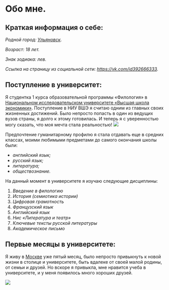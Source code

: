 # Обо мне.
## Краткая информация о себе:

*Родной город: [Ульяновск](https://ru.wikipedia.org/wiki/Ульяновск).*

*Возраст: 18 лет.*

*Знак зодиака: лев.*

*Ссылка на страницу из социальной сети: https://vk.com/id392666333.*

## Поступление в университет:

Я студентка 1 курса образовательной программы «Филология» в [Национальном исследовательском университете «Высшая школа экономики»](https://www.hse.ru). Поступление в НИУ ВШЭ я считаю одним из главных своих жизненных достижений. Было непросто попасть в один из ведущих вузов страны, я долго к этому готовилась. И теперь я с уверенностью могу сказать, что моя мечта стала реальностью! ![](https://www.hse.ru/data/2017/07/03/1171253097/20170614_1034-Pano.jpg)

Предпочтение гуманитарному профилю я стала отдавать еще в средних классах, моими любимыми предметами до самого окончания школы были:

- *английский язык;*
- *русский язык;*
- *литература;*
- *обществознание.*

На данный момент в университете я изучаю следующие дисциплины:

1. *Введение в филологию*
2. *История (семиотика истории)*
3. *Цифровая грамотность*
4. *Французский язык*
5. *Английский язык*
6. *Нис «Литература и театр»*
7. *Ключевые тексты русской литературы*
8. *Академическое письмо*

## Первые месяцы в университете:

Я живу в [Москве](https://ru.wikipedia.org/wiki/Москва) уже пятый месяц, было непросто привыкнуть к новой жизни в столице и университете, быть вдалеке от своей малой родины, от семьи и друзей. Но вскоре я привыкла, мне нравится учеба в университете, и у меня появилось много хороших друзей. 

![](https://www.tourprom.ru/site_media/images/upload/2016/8/30/resortimage/moskva-kremlj.jpg)
